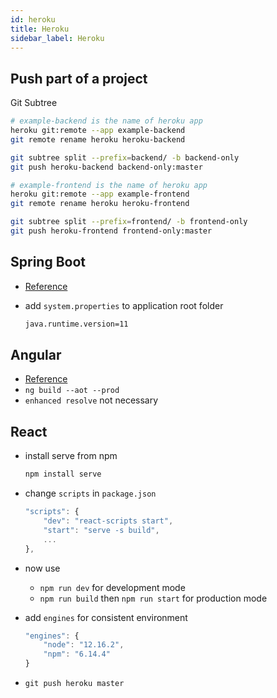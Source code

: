 ```yaml
---
id: heroku
title: Heroku
sidebar_label: Heroku
---
```


## Push part of a project

Git Subtree

```bash title="project_folder => backend/,  frontend/, .git/"
# example-backend is the name of heroku app
heroku git:remote --app example-backend
git remote rename heroku heroku-backend

git subtree split --prefix=backend/ -b backend-only
git push heroku-backend backend-only:master

# example-frontend is the name of heroku app
heroku git:remote --app example-frontend
git remote rename heroku heroku-frontend

git subtree split --prefix=frontend/ -b frontend-only
git push heroku-frontend frontend-only:master
```

## Spring Boot

-   [Reference](https://devcenter.heroku.com/articles/deploying-spring-boot-apps-to-heroku)
-   add `system.properties` to application root folder

    ```md title="system.properties"
    java.runtime.version=11
    ```

## Angular

-   [Reference](https://itnext.io/how-to-deploy-angular-application-to-heroku-1d56e09c5147)
-   `ng build --aot --prod`
-   `enhanced resolve` not necessary

## React

-   install serve from npm

    ```bash title="project_folder"
    npm install serve
    ```

-   change `scripts` in `package.json`
    ```js title="package.json"
    "scripts": {
        "dev": "react-scripts start",
        "start": "serve -s build",
        ...
    },
    ```
-   now use
    -   `npm run dev` for development mode
    -   `npm run build` then `npm run start` for production mode
-   add `engines` for consistent environment
    
    ```js title="package.json"
    "engines": {
        "node": "12.16.2",
        "npm": "6.14.4"
    }
    ```
- ```git push heroku master```
